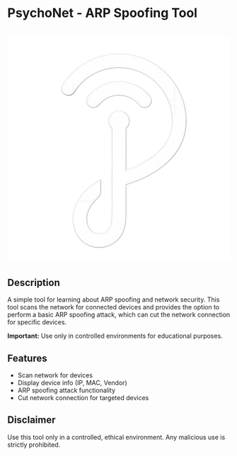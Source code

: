 
#  PsychoNet - ARP Spoofing Tool

# ![PsychoNet](src/assets/icon.png) 

## Description

A simple tool for learning about ARP spoofing and network security. This tool scans the network for connected devices and provides the option to perform a basic ARP spoofing attack, which can cut the network connection for specific devices.

**Important:** Use only in controlled environments for educational purposes.

## Features

- Scan network for devices
- Display device info (IP, MAC, Vendor)
- ARP spoofing attack functionality
- Cut network connection for targeted devices

## Disclaimer

Use this tool only in a controlled, ethical environment. Any malicious use is strictly prohibited.
